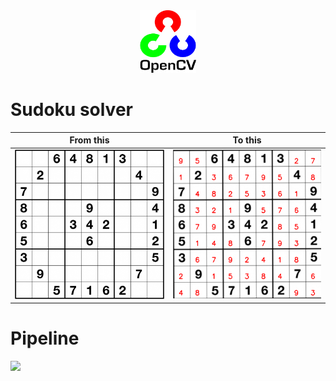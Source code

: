  <div align="center"><img src="opecv.png" height= "100px" width="90px"></div>


# Sudoku solver 


| From this  |To this | 
|:----------------------:|:---------------------:|
|<img width="300"  src="https://github.com/iAbhyuday/Sudoku-Solver/raw/master/images/puzzle01.png"> |  <img width="300" alt="screen shot 2017-08-07 at 12 18 15 pm" src="https://github.com/iAbhyuday/Sudoku-Solver/raw/master/Result/puzzle01.png">|

# Pipeline
<img src="https://i.ibb.co/3sKF9v5/pp.png">


